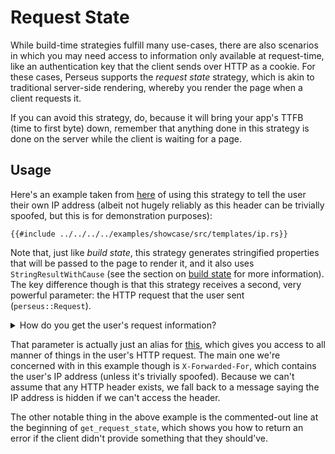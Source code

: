 # Request State

While build-time strategies fulfill many use-cases, there are also scenarios in which you may need access to information only available at request-time, like an authentication key that the client sends over HTTP as a cookie. For these cases, Perseus supports the _request state_ strategy, which is akin to traditional server-side rendering, whereby you render the page when a client requests it.

If you can avoid this strategy, do, because it will bring your app's TTFB (time to first byte) down, remember that anything done in this strategy is done on the server while the client is waiting for a page.

## Usage

Here's an example taken from [here](https://github.com/arctic-hen7/perseus/blob/main/examples/showcase/src/templates/ip.rs) of using this strategy to tell the user their own IP address (albeit not hugely reliably as this header can be trivially spoofed, but this is for demonstration purposes):

```rust,no-run,no_playground
{{#include ../../../../examples/showcase/src/templates/ip.rs}}
```

Note that, just like _build state_, this strategy generates stringified properties that will be passed to the page to render it, and it also uses `StringResultWithCause` (see the section on [build state](:strategies/build-state) for more information). The key difference though is that this strategy receives a second, very powerful parameter: the HTTP request that the user sent (`perseus::Request`).

<details>
<summary>How do you get the user's request information?</summary>

[Actix Web](https://actix.rs) (and any other framework worth its salt) automatically passes this information to handlers like Perseus. The slightly difficult thing is then converting this from Actix's custom format to Perseus' (which is just an alias for the [`http`](https://docs.rs/http) module's). This is done in the [`perseus-actix-web`](https://docs.rs/perseus-actix-web) crate.

</details>

That parameter is actually just an alias for [this](https://docs.rs/http/0.2/http/request/struct.Request.html), which gives you access to all manner of things in the user's HTTP request. The main one we're concerned with in this example though is `X-Forwarded-For`, which contains the user's IP address (unless it's trivially spoofed). Because we can't assume that any HTTP header exists, we fall back to a message saying the IP address is hidden if we can't access the header.

The other notable thing in the above example is the commented-out line at the beginning of `get_request_state`, which shows you how to return an error if the client didn't provide something that they should've.

